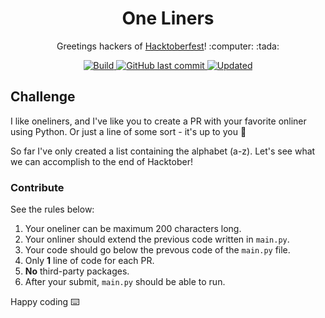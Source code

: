 <h1 align="center">One Liners</h1>
<p align="center">Greetings hackers of <a href="https://hacktoberfest.digitalocean.com/">Hacktoberfest</a>! :computer: :tada:</p>
<div align="center"> 
    <a href="https://github.com/claesgill/hacktoberfest-oneliners/actions?query=workflow%3ACI%2FCD+branch%3Amaster">
        <img alt="Build" src="https://github.com/claesgill/hacktoberfest-oneliners/workflows/CI/CD/badge.svg" />
    </a>
    <a href="https://github.com/claesgill/hacktoberfest-oneliners/commits">
        <img alt="GitHub last commit" src="https://img.shields.io/github/last-commit/claesgill/hacktoberfest-oneliners?label=updated">
    </a>
    <a href="https://github.com/claesgill/hacktoberfest-oneliners/commits">
        <img alt="Updated" src="https://img.shields.io/github/contributors/claesgill/hacktoberfest-oneliners" />
    </a>
</div>

## Challenge
I like oneliners, and I've like you to create a PR with your favorite onliner using Python. Or just a line of some sort - it's up to you :shrug: 

So far I've only created a list containing the alphabet (a-z). Let's see what we can accomplish to the end of Hacktober! 

### Contribute
See the rules below:

1. Your oneliner can be maximum 200 characters long.
2. Your onliner should extend the previous code written in `main.py`.
3. Your code should go below the prevous code of the `main.py` file.
4. Only **1** line of code for each PR.
5. **No** third-party packages.
6. After your submit, `main.py` should be able to run.

Happy coding :keyboard: